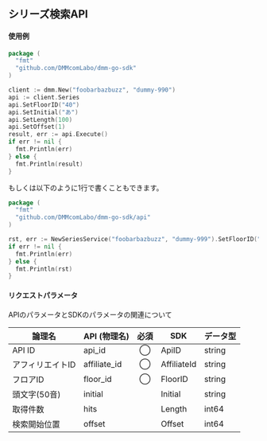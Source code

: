 ## シリーズ検索API
#### 使用例

```go
package (  
  "fmt"  
  "github.com/DMMcomLabo/dmm-go-sdk"  
)  

client := dmm.New("foobarbazbuzz", "dummy-990")
api := client.Series
api.SetFloorID("40")
api.SetInitial("あ")
api.SetLength(100)
api.SetOffset(1)
result, err := api.Execute()
if err != nil {
  fmt.Println(err)
} else {
  fmt.Println(result)
}
```

もしくは以下のように1行で書くこともできます。

```go
package (
  "fmt"
  "github.com/DMMcomLabo/dmm-go-sdk/api"
)

rst, err := NewSeriesService("foobarbazbuzz", "dummy-999").SetFloorID("40").SetLength(1).Execute()
if err != nil {
  fmt.Println(err)
} else {
  fmt.Println(rst)
}
```

#### リクエストパラメータ
APIのパラメータとSDKのパラメータの関連について

| 論理名 | API (物理名) | 必須 | SDK | データ型 |
|---|---|:---:|---|---|
| API ID | api_id | ◯ | ApiID | string |
| アフィリエイトID | affiliate_id | ◯ | AffiliateId | string |
| フロアID | floor_id | ◯ | FloorID | string |
| 頭文字(50音) | initial | | Initial | string |
| 取得件数 | hits | | Length | int64 |
| 検索開始位置 | offset | | Offset | int64 |
